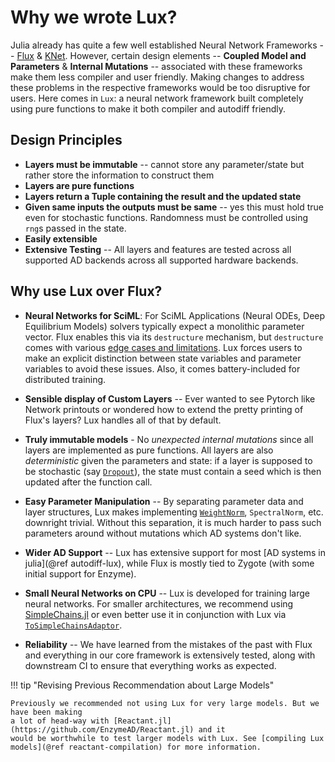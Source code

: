 # Why we wrote Lux?

Julia already has quite a few well established Neural Network Frameworks --
[Flux](https://fluxml.ai/) & [KNet](https://denizyuret.github.io/Knet.jl/latest/). However,
certain design elements -- **Coupled Model and Parameters** & **Internal Mutations** --
associated with these frameworks make them less compiler and user friendly. Making changes
to address these problems in the respective frameworks would be too disruptive for users.
Here comes in `Lux`: a neural network framework built completely using pure functions to make
it both compiler and autodiff friendly.

## Design Principles

* **Layers must be immutable** -- cannot store any parameter/state but rather store the
  information to construct them
* **Layers are pure functions**
* **Layers return a Tuple containing the result and the updated state**
* **Given same inputs the outputs must be same** -- yes this must hold true even for
  stochastic functions. Randomness must be controlled using `rng`s passed in the state.
* **Easily extensible**
* **Extensive Testing** -- All layers and features are tested across all supported AD
  backends across all supported hardware backends.

## Why use Lux over Flux?

* **Neural Networks for SciML**: For SciML Applications (Neural ODEs, Deep Equilibrium
  Models) solvers typically expect a monolithic parameter vector. Flux enables this via its
  `destructure` mechanism, but `destructure` comes with various
  [edge cases and limitations](https://fluxml.ai/Optimisers.jl/dev/api/#Optimisers.destructure). Lux
  forces users to make an explicit distinction between state variables and parameter
  variables to avoid these issues. Also, it comes battery-included for distributed training.

* **Sensible display of Custom Layers** -- Ever wanted to see Pytorch like Network printouts
  or wondered how to extend the pretty printing of Flux's layers? Lux handles all of that
  by default.

* **Truly immutable models** - No *unexpected internal mutations* since all layers are
  implemented as pure functions. All layers are also *deterministic* given the parameters
  and state: if a layer is supposed to be stochastic (say [`Dropout`](@ref)), the state
  must contain a seed which is then updated after the function call.

* **Easy Parameter Manipulation** -- By separating parameter data and layer structures,
  Lux makes implementing [`WeightNorm`](@ref), `SpectralNorm`, etc. downright trivial.
  Without this separation, it is much harder to pass such parameters around without
  mutations which AD systems don't like.

* **Wider AD Support** -- Lux has extensive support for most
  [AD systems in julia](@ref autodiff-lux), while Flux is mostly tied to Zygote (with some
  initial support for Enzyme).

* **Small Neural Networks on CPU** -- Lux is developed for training large neural networks.
  For smaller architectures, we recommend using
  [SimpleChains.jl](https://github.com/PumasAI/SimpleChains.jl) or even better use it in
  conjunction with Lux via [`ToSimpleChainsAdaptor`](@ref).

* **Reliability** -- We have learned from the mistakes of the past with Flux and everything
  in our core framework is extensively tested, along with downstream CI to ensure that
  everything works as expected.

!!! tip "Revising Previous Recommendation about Large Models"

    Previously we recommended not using Lux for very large models. But we have been making
    a lot of head-way with [Reactant.jl](https://github.com/EnzymeAD/Reactant.jl) and it
    would be worthwhile to test larger models with Lux. See [compiling Lux
    models](@ref reactant-compilation) for more information.
